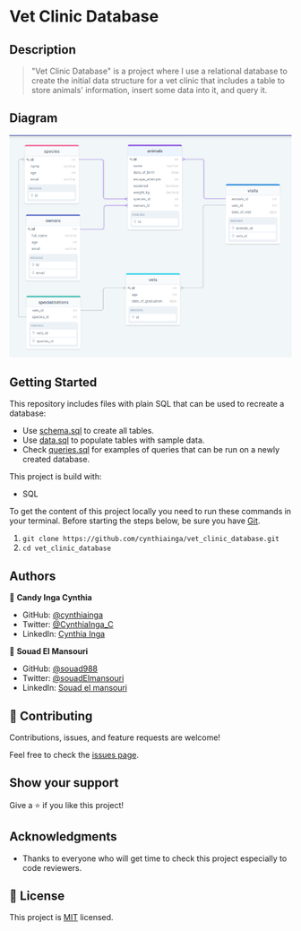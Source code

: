 # Vet Clinic Database

## Description

> "Vet Clinic Database" is a project where I use a relational database to create the initial data structure for a vet clinic that includes a table to store animals' information, insert some data into it, and query it.

## Diagram

![Vet Clinic Diagram](./vet_clinic_diagram.png)

## Getting Started

This repository includes files with plain SQL that can be used to recreate a database:

- Use [schema.sql](https://github.com/cynthiainga/vet_clinic_database/blob/develop/schema.sql) to create all tables.
- Use [data.sql](https://github.com/cynthiainga/vet_clinic_database/blob/develop/data.sql) to populate tables with sample data.
- Check [queries.sql](https://github.com/cynthiainga/vet_clinic_database/blob/develop/queries.sql) for examples of queries that can be run on a newly created database.

This project is build with:

- SQL

To get the content of this project locally you need to run these commands in your terminal.
Before starting the steps below, be sure you have [Git](https://www.linode.com/docs/guides/how-to-install-git-on-linux-mac-and-windows/).
1. `git clone https://github.com/cynthiainga/vet_clinic_database.git`
2. `cd vet_clinic_database`

## Authors

👤 **Candy Inga Cynthia**

- GitHub: [@cynthiainga](https://github.com/cynthiainga)
- Twitter: [@CynthiaInga_C](https://twitter.com/CynthiaInga_C)
- LinkedIn: [Cynthia Inga](https://www.linkedin.com/in/cynthia-inga/)

👤 **Souad El Mansouri**

- GitHub: [@souad988](https://github.com/souad988)
- Twitter: [@souadElmansouri](@souadElmansouri)
- LinkedIn: [Souad el mansouri](https://www.linkedin.com/in/souad-el-mansouri/)


## 🤝 Contributing

Contributions, issues, and feature requests are welcome!

Feel free to check the [issues page](https://github.com/cynthiainga/vet_clinic_database/issues).

## Show your support

Give a ⭐️ if you like this project!

## Acknowledgments

- Thanks to everyone who will get time to check this project especially to code reviewers.

## 📝 License

This project is [MIT](./MIT.md) licensed.
